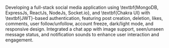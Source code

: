 Developing a full-stack social media application using \textbf{MongoDB, ExpressJs, ReactJs, NodeJs, Socket.io}, and \textbf{Chakra UI} with \textbf{JWT}-based authentication, featuring post creation, deletion, likes, comments, user follow/unfollow, account freeze, dark/light mode, and responsive design. Integrated a chat app with image support, seen/unseen message status, and notification sounds to enhance user interaction and engagement.  
